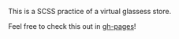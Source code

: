This is a SCSS practice of a virtual glassess store.

Feel free to check this out in [gh-pages](https://apo1798.github.io/week3-glasses-store-homework-/)!
